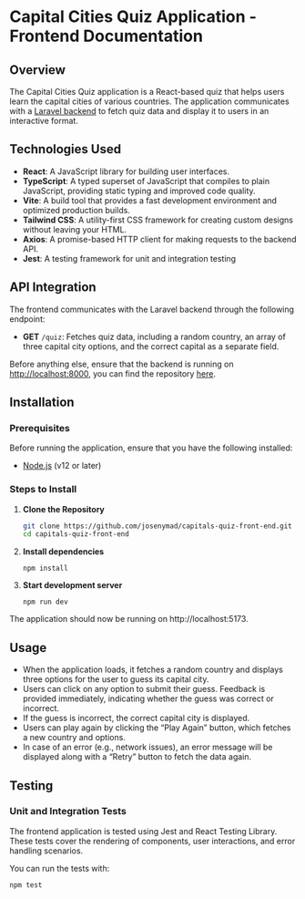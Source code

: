 # Capital Cities Quiz Application - Frontend Documentation

## Overview

The Capital Cities Quiz application is a React-based quiz that helps users learn the capital cities of various countries. The application communicates with a [Laravel backend](https://github.com/josenymad/capital-quiz-backend) to fetch quiz data and display it to users in an interactive format.

## Technologies Used

- **React**: A JavaScript library for building user interfaces.
- **TypeScript**: A typed superset of JavaScript that compiles to plain JavaScript, providing static typing and improved code quality.
- **Vite**: A build tool that provides a fast development environment and optimized production builds.
- **Tailwind CSS**: A utility-first CSS framework for creating custom designs without leaving your HTML.
- **Axios**: A promise-based HTTP client for making requests to the backend API.
- **Jest**: A testing framework for unit and integration testing

## API Integration

The frontend communicates with the Laravel backend through the following endpoint:

- **GET** `/quiz`: Fetches quiz data, including a random country, an array of three capital city options, and the correct capital as a separate field.

Before anything else, ensure that the backend is running on [http://localhost:8000](http://localhost:8000), you can find the repository [here](https://github.com/josenymad/capital-quiz-backend).

## Installation

### Prerequisites

Before running the application, ensure that you have the following installed:

- [Node.js](https://nodejs.org/) (v12 or later)

### Steps to Install

1. **Clone the Repository**

   ```bash
   git clone https://github.com/josenymad/capitals-quiz-front-end.git
   cd capitals-quiz-front-end
   ```

2. **Install dependencies**

   `npm install`

3. **Start development server**

   `npm run dev`

The application should now be running on http://localhost:5173.

## Usage

- When the application loads, it fetches a random country and displays three options for the user to guess its capital city.
- Users can click on any option to submit their guess. Feedback is provided immediately, indicating whether the guess was correct or incorrect.
- If the guess is incorrect, the correct capital city is displayed.
- Users can play again by clicking the “Play Again” button, which fetches a new country and options.
- In case of an error (e.g., network issues), an error message will be displayed along with a “Retry” button to fetch the data again.

## Testing

### Unit and Integration Tests

The frontend application is tested using Jest and React Testing Library. These tests cover the rendering of components, user interactions, and error handling scenarios.

You can run the tests with:

`npm test`
